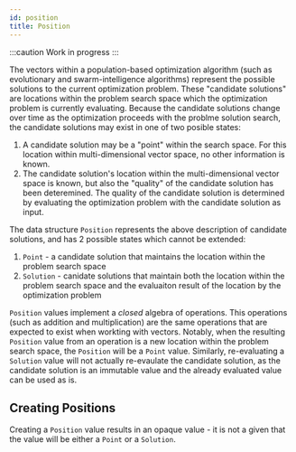 ```yaml
---
id: position
title: Position
---
```


:::caution
Work in progress
:::

The vectors within a population-based optimization algorithm (such as evolutionary and swarm-intelligence algorithms) represent the possible solutions to the current optimization problem.
These "candidate solutions" are locations within the problem search space which the optimization problem is currently evaluating.
Because the candidate solutions change over time as the optimization proceeds with the problme solution search, the candidate solutions may exist in one of two posible states:

1. A candidate solution may be a "point" within the search space. For this location within multi-dimensional vector space, no other information is known.
2. The candidate solution's location within the multi-dimensional vector space is known, but also the "quality" of the candidate solution has been deteremined.
   The quality of the candidate solution is determined by evaluating the optimization problem with the candidate solution as input.

The data structure `Position` represents the above description of candidate solutions, and has 2 possible states which cannot be extended:

1. `Point` - a candidate solution that maintains the location within the problem search space
2. `Solution` - canidate solutions that maintain both the location within the problem search space and the evaluaiton result of the location by the optimization problem

`Position` values implement a *closed* algebra of operations.
This operations (such as addition and multiplication) are the same operations that are expected to exist when workting with vectors.
Notably, when the resulting `Position` value from an operation is a new location within the problem search space, the `Position` will be a `Point` value.
Similarly, re-evaluating a `Solution` value will not actually re-evaulate the candidate solution, as the candidate solution is an immutable value and the already evaluated value can be used as is.


## Creating Positions

Creating a `Position` value results in an opaque value - it is not a given that the value will be either a `Point` or a `Solution`.



<!--
:::caution
Candidate solution vectors within a search space are the basic pieces of information that computational algorithms maintain and,
includes feature vectors that represent training patterns in a neural network.
Within population based algorithms, a collection of algorithm participants are employed in a search of the problem space.
Each represents a possible solution to the problem at hand, and may be in one of two possible states:

1. It may be a "point" in the search space where no other information about the point is known, except for the value of the multi-dimensional vector representing the position within the search space
2. It may be a possible "solution", where the position in the multi-dimensional search space is known but, an additional value representing the "quality" of the vector is also maintained. This "quality" is referred to as the fitness of the candidate solution.
:::

The above explanation was provided by [Gary Pamparà][link-gary] on the [CILib docs project][cilib-docs].
Up until now we have primarily been generating random candidate solutions and evaluating them.
In the last chapter's questions we briefly looked at modifying candidate solutions.
However, we weren't really exploring the search space.
In this chapter we will look at CILib's `Position` data type and how we can start defining search spaces.

`Position` is a data structure that can either be a:

- `Point`
- `Solution`

Because of these two classes we are able to represent the above cases that Gary mentioned perfectly.
`Point` has the following constructor `Point(x: NonEmptyList[A], b: NonEmptyList[Interval[Double]])` where

- x is a list of point that make up the position in the search space.
- b are the intervals that which the points lie in.

While `Solution` contains these, as well an `Object` to represent its fitness.
Thus has the following constructor `Solution(x: NonEmptyList[A], b: NonEmptyList[Interval[Double]], o: Objective[A])`.
Any changes to a `Solution` will result in a `Point`.
Remember that a `Solution` is `Point` with a fitness evaluation.

`Position` is Algebraic Data Type (ADT) meaning that the set of possible representations may not be extended.
And of course, we are provided with a companion object.
Unlike other chapters we are first going to explore the companion object before we go any further.

:::note
This is the first chapter were you are going to be using [Refined][Refined-link].
The following imports should be sufficient

```scala :silent
import cilib._
import scalaz._
import Scalaz._

import eu.timepit.refined.auto._

import spire.implicits.{eu => _, _}
import spire.math.Interval
```
:::


## Position Companion Object

The companion object offers a few ways for us create instances of a `Position` or collections of `Positions`.

```scala
eval[A](e: Eval[A], pos: Position[A]): RVar[Position[A]]

createPosition[A](domain: NonEmptyList[Interval[Double]]): RVar[Position[A]]

createPositions(domain: NonEmptyList[Interval[Double]], n: Int Refined GreaterEqual[_1]): RVar[List[Position[A]]]

createCollection[A](f: Position[Double] => A)(domain: NonEmptyList[Interval[Double]], n: Int Refined GreaterEqual[_1]): RVar[List[A]]
```

There is also a handful implicit definitions within the object definition that if you want can check out over here [here][cilib-position-object].

You might have noticed that these methods all return an `RVar[A]`.
This is because we want to generate random positions within our search space.
And due to `Position's` class definition we will be able to transform our `Positions` within the `RVar` context.

As we explore the object will be making use of the following code:

```scala :invisible
import cilib._
```
```scala :silent
val rng = RNG.init(12)
```

### eval

For `eval` we will need to supply a `Position`, which we will create, as well as a list of `Intervals`.
This method will an `RVar` of type `Solution` (another `Position`type).
```scala
import cilib._
import spire.implicits.{eu => _, _}
import spire.math._
import scalaz._
import Scalaz._

val rng = RNG.init(12)
```
```scala
val e = Eval.unconstrained[NonEmptyList,Double](vec => Feasible(vec.map(x => x * x).suml)).eval
val list = NonEmptyList(5.0, 4)
val intervals = NonEmptyList(Interval(0.0, 4.0), Interval(8.0, 9.0))
val point = cilib.Point(list, intervals)
```
```scala
Position.eval(e, point).run(rng)
```

### createPosition

`createPosition` will return a `RVar[Position[A]]`, where this `Position` will be a `Point`.
When the `RVar` is *run*, it will produce the usual tuple we are familiar with, where the `Point` will contain a randomly generated number
for each `Interval` (dimension).
Each `Interval` in the list represents a dimension.
The `Intervals` do not need to be the same, meaning we can have different `Intervals` for different dimensions.
The use of `NonEmptyLists` ensure that we will, at minimum, we have one dimension.

```scala
Position.createPosition(intervals).run(rng)
```

CILib also adds some syntax has been added to the `Interval` data constructor to allow for repetition in a more convenient way.
Allowing us to create multi dimensional positions with ease.

```scala
Position.createPosition(Interval(-5.12,5.12)^5)
```

We created a 5 dimensional search space where each dimension ranges from -5.12 to 5.12

### createPositions

Like `createPosition`, but will result in a `RVar` of a list of `Positions`.
Where n is the size of the parameter.

```scala :silent
import eu.timepit.refined.auto._
val intervals = NonEmptyList(Interval(0.0, 4.0), Interval(8.0, 9.0))
```
```scala
val pos = Position.createPositions(intervals, 2)
```

### createCollection

Like `createPositions`, but will result in a `RVar` of a list of `A`.
We are able to have a result of `List[A]` because the method allows us to pass our own function as a parameter.

```scala :silent
import eu.timepit.refined.auto._
```
```scala
Position.createCollection(x => x)(intervals, 2).run(rng)
Position.createCollection(x => x.map(_ * 2))(intervals, 2).run(rng)
```

## Position Class

Great. Now that we know how to create positions we may look at what we can do with the `Position` instances,
`Point` and `Solution`.

```scala
pos: NonEmptyList[A]

boundary: NonEmptyList[Interval[A]]

zip[B](other: Position[B]): Position[(A, B)]

take(n: Int): IList[A]

drop(n: Int): IList[A]

objective: Option[Objective[A]]

toPoint: Position[A]

map[B](f: A => B): Position[B]

flatMap[B](f: A => Position[B]): Position[B]

traverse[G[_]: Applicative, B](f: A => G[B]): G[Position[B]]

forall(f: A => Boolean)
```

Now you might recognize some, if not most, of these functions from your own experience with scala.
And since this book is not only a guide of CILib but also to serve as documentation, we will quickly check out these methods.

We will be using the following code to test the methods.
```scala :invisible
import cilib._
import spire.implicits._
import spire.math._
import scalaz._
import Scalaz._
```
```scala :silent
val rng = RNG.init(12)
val e = Eval.unconstrained[NonEmptyList,Double](_.map(x => x * x).suml).eval
val intervals = NonEmptyList(Interval(0.0, 4.0), Interval(8.0, 9.0))
val myPos = Position.createPosition(intervals).eval(rng)
```

### pos

Returns the actual position.

```scala
myPos.pos
```

### boundary

Returns the boundary.

```scala
myPos.boundary
```

### zip

Combines the values of two `Positions` instances in to one instance.

```scala
val otherPos = Position.createPosition(intervals).eval(RNG.fromTime)
myPos.zip(otherPos)
```

### take

Returns n amount of points from the `Position`.

```scala
myPos.take(1)
```

### drop

Does the same as take.

```scala
myPos.drop(1)
```

### objective

Will return the objective of a `Position`. If the `Position` is a

- `Point` it will return `none`
- `Solution` will return `some(o)` where `o` is the parameter.

### toPoint

Will convert a `Position` into a `Point` type.

### map

```scala
myPos.map(x => x * 0.2)
```

### flatMap

```scala
myPos.flatMap(x => cilib.Point(NonEmptyList(x * 2), myPos.boundary))
```

### traverse

If we had a list of 3 and 8, and we wanted a list where each element is -x and / or 2x.
The list would be:

- -3, -8
- -3, 16
- 6, -8
- 6, 18

```scala
myPos.traverse(x => NonEmptyList(x * -1, x * 2))
```

### forall

Applies a condition to each element.

```scala
myPos.forall(x => x > 1)
```


## Maths With Positions

`Positions` also may be used with normal vector operations.
This allows for simpler usage as it mirrors the mathematics defined in literature more closely.

```scala :invisible
import cilib._
import spire.implicits._
import spire.math._
import scalaz._
import Scalaz._
```

```scala :silent
val rng = RNG.init(1234L)
val e = Eval.unconstrained[NonEmptyList,Double](_.map(x => x*x).suml).eval
val a = Position.createPosition(Interval(-5.12,5.12)^3).eval(rng)
val b = Position.createPosition(Interval(-5.12,5.12)^3).flatMap(p => Position.eval(e, p)).eval(rng)
```

```scala
a + b // Add Point and Solution
a + a // Add Point and Point
b + b // Add Solution and Solution
a - b // Subtract Solution from Point
```

## Summary

CILib makes creating search spaces incredibly easy.
And with this we can start making our programs simpler while adding more functionality.
For example, in the previous chapter you were asked to create a program to solve for a cost effective solution for building a bow and arrow. With search spaces it could look something like this...

```scala :invisible
import cilib._
import scalaz._
import Scalaz._

import eu.timepit.refined.auto._

import spire.implicits.{eu => _, _}
import spire.math.Interval
```
```scala :silent
val rng = RNG.init(12)
val e = Eval.unconstrained[NonEmptyList,Double](_.map(x => x * x).suml).eval

val rng = RNG.init(12L)
def fitness (l: NonEmptyList[Double]): Double = l.suml
val distanceConstraint = GreaterThanEqual(ConstraintFunction((l: NonEmptyList[Double]) => l.index(0).getOrElse(0)) , 38)
val damageConstraint = GreaterThanEqual(ConstraintFunction((l: NonEmptyList[Double]) => l.index(1).getOrElse(0)), 520)
val e = Eval.constrained[NonEmptyList, Double](fitness(_), List( damageConstraint, distanceConstraint)).eval
val intervals = NonEmptyList(Interval(0.0, 5.0), Interval(0.0, 10.0))

val result = for {
     positions <- Position.createPositions(intervals, 5) // This creates a NonEmptyList[Position] for us
     evaluated <- positions.traverse(p => Position.eval(e, p)) // We need to "traverse" the collection so that we apply the given function to all values within the RVar sub-program
} yield evaluated
```
```scala
result.eval(rng)
```

:::info
`Position` allows us points in a search space.
These points can then be evaluated which will yield a solution.
A solution is a point with a fitness evaluation.
:::
-->
